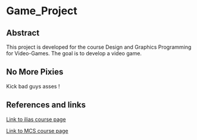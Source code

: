 # Game_Project

## Abstract
This project is developed for the course  Design and Graphics Programming for Video-Games. The goal is to develop a video game.

## No More Pixies

Kick bad guys asses !

## References and links

[Link to ilias course page](https://ilias.unibe.ch/ilias.php?ref_id=700265&cmdClass=ilobjcoursegui&cmdNode=jy:39&baseClass=ilRepositoryGUI)

[Link to MCS course page](http://mcs.unibnf.ch/program/courses-timetable/courses/design-and-graphics-programming-game-development-2)
